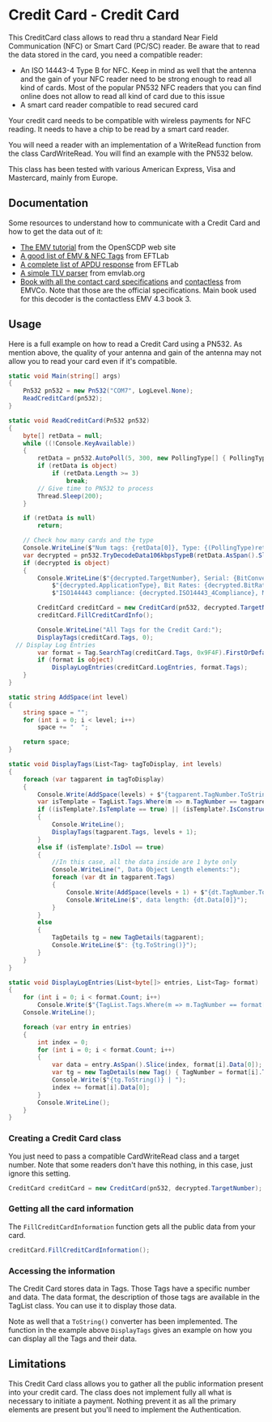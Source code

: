 # Credit Card - Credit Card

This CreditCard class allows to read thru a standard Near Field Communication (NFC) or Smart Card (PC/SC) reader. Be aware that to read the data stored in the card, you need a compatible reader:

- An ISO 14443-4 Type B for NFC. Keep in mind as well that the antenna and the gain of your NFC reader need to be strong enough to read all kind of cards. Most of the popular PN532 NFC readers that you can find online does not allow to read all kind of card due to this issue
- A smart card reader compatible to read secured card

Your credit card needs to be compatible with wireless payments for NFC reading. It needs to have a chip to be read by a smart card reader.

You will need a reader with an implementation of a WriteRead function from the class CardWriteRead. You will find an example with the PN532 below.

This class has been tested with various American Express, Visa and Mastercard, mainly from Europe.

## Documentation

Some resources to understand how to communicate with a Credit Card and how to get the data out of it:

- [The EMV tutorial](https://www.openscdp.org/scripts/tutorial/emv/index.html) from the OpenSCDP web site
- [A good list of EMV & NFC Tags](https://www.eftlab.co.uk/knowledge-base/145-emv-nfc-tags/) from EFTLab
- [A complete list of APDU response](https://www.eftlab.co.uk/knowledge-base/complete-list-of-apdu-responses/) from EFTLab
- [A simple TLV parser](https://www.emvlab.org/tlvutils/) from emvlab.org
- [Book with all the contact card specifications](https://www.emvco.com/emv-technologies/contact/) and [contactless](https://www.emvco.com/emv-technologies/contactless/) from EMVCo. Note that those are the official specifications. Main book used for this decoder is the contactless EMV 4.3 book 3.

## Usage

Here is a full example on how to read a Credit Card using a PN532. As mention above, the quality of your antenna and gain of the antenna may not allow you to read your card even if it's compatible.

```csharp
static void Main(string[] args)
{
    Pn532 pn532 = new Pn532("COM7", LogLevel.None);
    ReadCreditCard(pn532);
}

static void ReadCreditCard(Pn532 pn532)
{
    byte[] retData = null;
    while ((!Console.KeyAvailable))
    {
        retData = pn532.AutoPoll(5, 300, new PollingType[] { PollingType.Passive106kbpsISO144443_4B });
        if (retData is object)
            if (retData.Length >= 3)
                break;
        // Give time to PN532 to process
        Thread.Sleep(200);
    }

    if (retData is null)
        return;

    // Check how many cards and the type
    Console.WriteLine($"Num tags: {retData[0]}, Type: {(PollingType)retData[1]}");
    var decrypted = pn532.TryDecodeData106kbpsTypeB(retData.AsSpan().Slice(3));
    if (decrypted is object)
    {
        Console.WriteLine($"{decrypted.TargetNumber}, Serial: {BitConverter.ToString(decrypted.NfcId)}, App Data: {BitConverter.ToString(decrypted.ApplicationData)}, " +
            $"{decrypted.ApplicationType}, Bit Rates: {decrypted.BitRates}, CID {decrypted.CidSupported}, Command: {decrypted.Command}, FWT: {decrypted.FrameWaitingTime}, " +
            $"ISO144443 compliance: {decrypted.ISO14443_4Compliance}, Max Frame size: {decrypted.MaxFrameSize}, NAD: {decrypted.NadSupported}");

        CreditCard creditCard = new CreditCard(pn532, decrypted.TargetNumber);
        creditCard.FillCreditCardInfo();

        Console.WriteLine("All Tags for the Credit Card:");
        DisplayTags(creditCard.Tags, 0);
  // Display Log Entries
        var format = Tag.SearchTag(creditCard.Tags, 0x9F4F).FirstOrDefault();
        if (format is object)
            DisplayLogEntries(creditCard.LogEntries, format.Tags);
    }
}

static string AddSpace(int level)
{
    string space = "";
    for (int i = 0; i < level; i++)
        space += "  ";

    return space;
}

static void DisplayTags(List<Tag> tagToDisplay, int levels)
{
    foreach (var tagparent in tagToDisplay)
    {
        Console.Write(AddSpace(levels) + $"{tagparent.TagNumber.ToString("X4")}-{TagList.Tags.Where(m => m.TagNumber == tagparent.TagNumber).FirstOrDefault()?.Description}");
        var isTemplate = TagList.Tags.Where(m => m.TagNumber == tagparent.TagNumber).FirstOrDefault();
        if ((isTemplate?.IsTemplate == true) || (isTemplate?.IsConstructed == true))
        {
            Console.WriteLine();
            DisplayTags(tagparent.Tags, levels + 1);
        }
        else if (isTemplate?.IsDol == true)
        {
            //In this case, all the data inside are 1 byte only
            Console.WriteLine(", Data Object Length elements:");
            foreach (var dt in tagparent.Tags)
            {
                Console.Write(AddSpace(levels + 1) + $"{dt.TagNumber.ToString("X4")}-{TagList.Tags.Where(m => m.TagNumber == dt.TagNumber).FirstOrDefault()?.Description}");
                Console.WriteLine($", data length: {dt.Data[0]}");
            }
        }
        else
        {
            TagDetails tg = new TagDetails(tagparent);
            Console.WriteLine($": {tg.ToString()}");
        }
    }
}

static void DisplayLogEntries(List<byte[]> entries, List<Tag> format)
{
    for (int i = 0; i < format.Count; i++)
        Console.Write($"{TagList.Tags.Where(m => m.TagNumber == format[i].TagNumber).FirstOrDefault()?.Description} | ");
    Console.WriteLine();

    foreach (var entry in entries)
    {
        int index = 0;
        for (int i = 0; i < format.Count; i++)
        {
            var data = entry.AsSpan().Slice(index, format[i].Data[0]);
            var tg = new TagDetails(new Tag() { TagNumber = format[i].TagNumber, Data = data.ToArray() });
            Console.Write($"{tg.ToString()} | ");
            index += format[i].Data[0];
        }
        Console.WriteLine();
    }
}
```

### Creating a Credit Card class

You just need to pass a compatible CardWriteRead class and a target number. Note that some readers don't have this nothing, in this case, just ignore this setting.

```csharp
CreditCard creditCard = new CreditCard(pn532, decrypted.TargetNumber);        
```

### Getting all the card information

The ```FillCreditCardInformation``` function gets all the public data from your card.

```csharp
creditCard.FillCreditCardInformation();
```

### Accessing the information

The Credit Card stores data in Tags. Those Tags have a specific number and data. The data format, the description of those tags are available in the TagList class. You can use it to display those data.

Note as well that a ```ToString()``` converter has been implemented. The function in the example above ```DisplayTags``` gives an example on how you can display all the Tags and their data.

## Limitations

This Credit Card class allows you to gather all the public information present into your credit card. The class does not implement fully all what is necessary to initiate a payment. Nothing prevent it as all the primary elements are present but you'll need to implement the Authentication.
